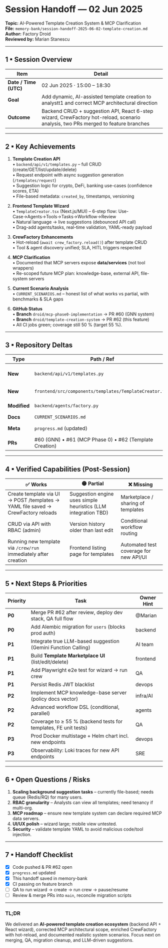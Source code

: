 # Session Handoff — 02 Jun 2025  
**Topic:** AI-Powered Template Creation System & MCP Clarification  
**File:** `memory-bank/session-handoff-2025-06-02-template-creation.md`  
**Author:** Factory Droid  
**Reviewed by:** Marian Stanescu  

---

## 1 ▪ Session Overview
| Item | Detail |
|------|--------|
| **Date / Time (UTC)** | 02 Jun 2025 · 15:00 – 18:30 |
| **Goal** | Add dynamic, AI-assisted template creation to analystt1 and correct MCP architectural direction |
| **Outcome** | Backend CRUD + suggestion API, React 6-step wizard, CrewFactory hot-reload, scenario analysis, two PRs merged to feature branches |

---

## 2 ▪ Key Achievements
1. **Template Creation API**  
   • `backend/api/v1/templates.py` – full CRUD (create/GET/list/update/delete)  
   • Request endpoint with async suggestion generation (`/templates/request`)  
   • Suggestion logic for crypto, DeFi, banking use-cases (confidence scores, ETA)  
   • File-based metadata: `created_by`, timestamps, versioning  

2. **Frontend Template Wizard**  
   • `TemplateCreator.tsx` (Next.js/MUI) – 6-step flow: Use-Case→Agents→Tools→Tasks→Workflow→Review  
   • Natural language → live suggestions (debounced API call)  
   • Drag-add agents/tasks, real-time validation, YAML-ready payload  

3. **CrewFactory Enhancements**  
   • Hot-reload (`await crew_factory.reload()`) after template CRUD  
   • Tool & agent discovery unified; SLA, HITL triggers respected  

4. **MCP Clarification**  
   • Documented that MCP servers expose **data/services** (not tool wrappers)  
   • Re-scoped future MCP plan: knowledge-base, external API, file-system servers  

5. **Current Scenario Analysis**  
   • `CURRENT_SCENARIOS.md` – honest list of what works vs partial, with benchmarks & SLA gaps  

6. **GitHub Status**  
   • **Branch** `droid/mcp-phase0-implementation`  → PR #60 (GNN system)  
   • **Branch** `droid/template-creation-system`  → PR #62 (this feature)  
   • All CI jobs green; coverage still 50 % (target 55 %).  

---

## 3 ▪ Repository Deltas
| Type | Path / Ref | Notes |
|------|------------|-------|
| **New** | `backend/api/v1/templates.py` | 900+ LOC API, pydantic models, background tasks |
| **New** | `frontend/src/components/templates/TemplateCreator.tsx` | React wizard, 1 600 LOC |
| **Modified** | `backend/agents/factory.py` | hot-reload, get_available_tools() |
| **Docs** | `CURRENT_SCENARIOS.md` | real perf numbers |
| **Meta** | `progress.md` (updated) | status table + sessions |
| **PRs** | #60 (GNN) • #61 (MCP Phase 0) • #62 (Template Creation) | awaiting review/merge |

---

## 4 ▪ Verified Capabilities (Post-Session)
| ✅ Works | 🟡 Partial | ❌ Missing |
|---------|------------|-----------|
| Create template via UI → POST /templates → YAML file saved → CrewFactory reloads | Suggestion engine uses simple heuristics (LLM integration TBD) | Marketplace / sharing of templates |
| CRUD via API with RBAC (admin) | Version history older than last edit | Conditional workflow routing |
| Running new template via `/crew/run` immediately after creation | Frontend listing page for templates | Automated test coverage for new API/UI |

---

## 5 ▪ Next Steps & Priorities
| Priority | Task | Owner Hint |
|----------|------|------------|
| **P0** | Merge PR #62 after review, deploy dev stack, QA full flow | @Marian |
| **P0** | Add Alembic migration for `users` (blocks prod auth) | backend |
| **P1** | Integrate true LLM-based suggestion (Gemini Function Calling) | AI team |
| **P1** | Build **Template Marketplace UI** (list/edit/delete) | frontend |
| **P1** | Add Playwright e2e test for wizard → run crew | QA |
| **P1** | Persist Redis JWT blacklist | devops |
| **P2** | Implement MCP knowledge-base server (policy docs vector) | infra/AI |
| **P2** | Advanced workflow DSL (conditional, parallel) | agents |
| **P2** | Coverage to ≥ 55 % (backend tests for templates, FE unit tests) | QA |
| **P3** | Prod Docker multistage + Helm chart incl. new endpoints | devops |
| **P3** | Observability: Loki traces for new API endpoints | SRE |

---

## 6 ▪ Open Questions / Risks
1. **Scaling background suggestion tasks** – currently file-based; needs queue (Redis/RQ) for many users.  
2. **RBAC granularity** – Analysts can view all templates; need tenancy if multi-org.  
3. **MCP roadmap** – ensure new template system can declare required MCP data servers.  
4. **UI/UX polish** – wizard large; mobile view untested.  
5. **Security** – validate template YAML to avoid malicious code/tool injection.

---

## 7 ▪ Handoff Checklist
- [x] Code pushed & PR #62 open  
- [x] `progress.md` updated  
- [x] This handoff saved in memory-bank  
- [x] CI passing on feature branch  
- [ ] QA to run wizard → create → run crew → pause/resume  
- [ ] Review & merge PRs into `main`, reconcile migration scripts  

---

### TL;DR
We delivered an **AI-powered template creation ecosystem** (backend API + React wizard), corrected MCP architectural scope, enriched CrewFactory with hot-reload, and documented realistic system scenarios. Focus next on merging, QA, migration cleanup, and LLM-driven suggestions.  

